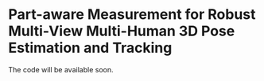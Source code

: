 # Part-aware Measurement for Robust Multi-View Multi-Human 3D Pose Estimation and Tracking

The code will be available soon.
